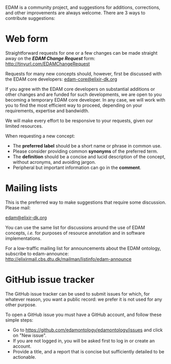 EDAM is a community project, and suggestions for additions, corrections, and other improvements are always welcome. There are 3 ways to contribute suggestions:

# Web form
Straightforward requests for one or a few changes can be made straight away on the _**EDAM Change Request**_ form:
http://tinyurl.com/EDAMChangeRequest 

Requests for many new concepts should, however, first be discussed with the EDAM core developers:
edam-core@elixir-dk.org

If you agree with the EDAM core developers on substantial additions or other changes and are funded for such developments, we are open to you becoming a temporary EDAM core developer. In any case, we will work with you to find the most efficient way to proceed, depending on your requirements, expertise and bandwidth.

We will make every effort to be responsive to your requests, given our limited resources.

When requesting a new concept:
- The **preferred label** should be a short name or phrase in common use.
- Please consider providing common **synonyms** of the preferred term.
- The **definition** should be a concise and lucid description of the concept, without acronyms, and avoiding jargon.
- Peripheral but important information can go in the **comment**.

# Mailing lists
This is the preferred way to make suggestions that require some discussion. Please mail:

edam@elixir-dk.org

You can use the same list for discussions around the use of EDAM concepts, _i.e._ for purposes of resource annotation and in software implementations.

For a low-traffic mailing list for announcements about the EDAM ontology, subscribe to edam-announce:
http://elixirmail.cbs.dtu.dk/mailman/listinfo/edam-announce

# GitHub issue tracker
The GitHub issue tracker can be used to submit issues for which, for whatever reason, you want a public record: we prefer it is not used for any other purpose.

To open a GitHub issue you must have a GitHub account, and follow these simple steps:
- Go to https://github.com/edamontology/edamontology/issues and click on "New issue".
- If you are not logged in, you will be asked first to log in or create an account.
- Provide a title, and a report that is concise but sufficiently detailed to be actionable.
